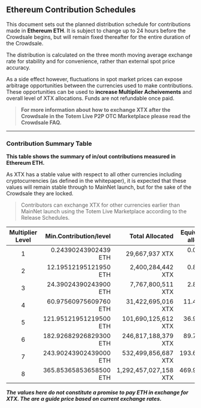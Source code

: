 ## Ethereum Contribution Schedules

This document sets out the planned distribution schedule for contributions made in **Ethereum ETH**. It is subject to change up to 24 hours before the Crowdsale begins, but will remain fixed thereafter for the entire duration of the Crowdsale.

The distribution is calculated on the three month moving average exchange rate for stability and for convenience, rather than external spot price accuracy.

As a side effect however, fluctuations in spot market prices can expose arbitrage opportunities between the  currencies used to make contributions. These opportunities can be used to **increase Multiplier Acheivements** and overall level of XTX allocations. Funds are not refundable once paid.

> **For more information about how to exchange XTX after the Crowdsale in the Totem Live P2P OTC Marketplace please read the Crowdsale FAQ.**

---

### Contribution Summary Table

**This table shows the summary of in/out contributions measured in Ethereum ETH.**

As XTX has a stable value with respect to all other currencies including cryptocurrencies (as defined in the whitepaper), it is expected that these values will remain stable through to MainNet launch, but for the sake of the Crowdsale they are locked.

> Contributors can exchange XTX for other currencies earlier than MainNet launch using the Totem Live Marketplace according to the Release Schedules.

| Multiplier Level | Min.Contribution/level  | Total Allocated        | Equiv. value of alloc. in ETH |
|:----------------:|------------------------:|-----------------------:|------------------------------:|
| 1                | 0\.24390243902439 ETH   |  29,667,937 XTX        |  0\.01078733 ≜ETH             |
| 2                | 12\.19512195121950 ETH  |  2,400,284,442 XTX     |  0\.87274920 ≜ETH             |
| 3                | 24\.39024390243900 ETH  |  7,767,800,511 XTX     |  2\.82439097 ≜ETH             |
| 4                | 60\.97560975609760 ETH  |  31,422,695,016 XTX    |  11\.42536758 ≜ETH            |
| 5                | 121\.95121951219500 ETH |  101,690,125,612 XTX   |  36\.97477456 ≜ETH            |
| 6                | 182\.92682926829300 ETH |  246,817,188,379 XTX   |  89\.74332407 ≜ETH            |
| 7                | 243\.90243902439000 ETH |  532,499,856,687 XTX   |  193\.61823024 ≜ETH           |
| 8                | 365\.85365853658500 ETH |  1,292,457,027,158 XTX |  469\.94048752 ≜ETH           |

**_The values here do not constitute a promise to pay ETH in exchange for XTX. The are a guide price based on current exchange rates._**
